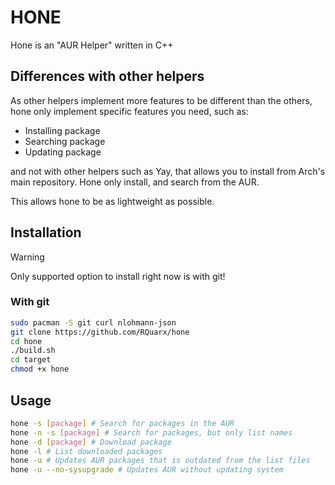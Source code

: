 # HONE

Hone is an "AUR Helper" written in C++

## Differences with other helpers

As other helpers implement more features to be different than the others, hone only implement specific features you need, such as:
- Installing package 
- Searching package 
- Updating package 

and not with other helpers such as Yay, that allows you to install from Arch's main repository. Hone only install, and search from the AUR.

This allows hone to be as lightweight as possible.

## Installation

> [!WARNING]
> Only supported option to install right now is with git!

### With git

```sh
sudo pacman -S git curl nlohmann-json
git clone https://github.com/RQuarx/hone
cd hone
./build.sh
cd target
chmod +x hone
```

## Usage

```sh
hone -s [package] # Search for packages in the AUR
hone -n -s [package] # Search for packages, but only list names
hone -d [package] # Download package
hone -l # List downloaded packages
hone -u # Updates AUR packages that is outdated from the list files
hone -u --no-sysupgrade # Updates AUR without updating system